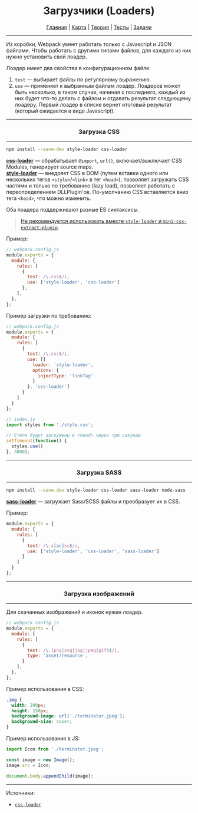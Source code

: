 <div align="center">

# Загрузчики (Loaders)

[Главная](https://github.com/dollaween/junior-roadmap/)
|
[Карта](/roadmap/README.md)
|
[Теория](/theory/README.md)
|
[Тесты](/tests/README.md)
|
[Задачи](/tasks/README.md)

</div>

---

Из коробки, Webpack умеет работать только с Javascript и JSON файлами. Чтобы работать с другими типами файлов, для каждого из них нужно установить свой лоадер.

Лоадер имеет два свойства в конфигурационном файле:
1. `test` — выбирает файлы по регулярному выражению.
2. `use` — применяет к выбранным файлам лоадер. Лоадеров может быть несколько, в таком случае, начиная с последнего, каждый из них будет что-то делать с файлом и отдавать результат следующему лоадеру. Первый лоадер в списке вернет итоговый результат (который ожидается в виде Javascript).

---

<div align="center">

### Загрузка CSS

</div>

---

```bash
npm install --save-dev style-loader css-loader
```

[**css-loader**](https://webpack.js.org/loaders/css-loader/) — обрабатывает `@import`, `url()`, включает/выключает CSS Modules, генерирует source maps.  
[**style-loader**](https://webpack.js.org/loaders/style-loader/) — внедряет CSS в DOM (путем вставки одного или нескольких тегов `<style>`/`<link>` в тег `<head>`), позволяет загружать CSS частями и только по требованию (lazy load), позволяет работать с переопределением DLLPlugin'ов. По-умолчанию CSS вставляется вниз тега `<head>`, что можно изменить.

Оба лоадера поддерживают разные ES синтаксисы.

> [Не рекомендуется использовать вместе `style-loader` и `mini-css-extract-plugin`](https://webpack.js.org/loaders/style-loader/#recommend).

Пример:
```js
// webpack.config.js
module.exports = {
  module: {
    rules: [
      {
        test: /\.css$/i,
        use: ['style-loader', 'css-loader']
      },
    ],
  },
};
```

Пример загрузки по требованию:
```js
// webpack.config.js
module.exports = {
  module: {
    rules: [
      {
        test: /\.css$/i,
        use: [{
          loader: 'style-loader',
          options: {
            injectType: 'linkTag'
          }
        }, 'css-loader']
      }
    ]
  }
};
```

```js
// index.js
import styles from './style.css';

// Стили будут загружены в <head> через три секунды
setTimeout(function() {
  styles.use()
}, 3000);
```

---

<div align="center">

### Загрузка SASS

</div>

---

```bash
npm install --save-dev style-loader css-loader sass-loader node-sass
```

**[sass-loader](https://webpack.js.org/loaders/sass-loader/)** — загружает Sass/SCSS файлы и преобразует их в CSS.

Пример:

```js
module.exports = {
  module: {
    rules: [
      {
        test: /\.s[ac]ss$/i,
        use: ['style-loader', 'css-loader', 'sass-loader']
      }
    ]
  }
};

```

---

<div align="center">

### Загрузка изображений

</div>

---

Для скачанных изображений и иконок нужен лоадер.

```js
// webpack.config.js
module.exports = {
  module: {
    rules: [
      {
        test: /\.(png|svg|jpg|jpeg|gif)$/i,
        type: 'asset/resource',
      }
    ],
  },
};
```

Пример использования в CSS:
```css
.img {
  width: 200px;
  height: 150px;
  background-image: url('./terminator.jpeg');
  background-size: cover;
}
```

Пример использования в JS:
```js
import Icon from './terminator.jpeg';

const image = new Image();
image.src = Icon;

document.body.appendChild(image);
```

---

Источники:
* [`css-loader`](https://webpack.js.org/loaders/css-loader/)

